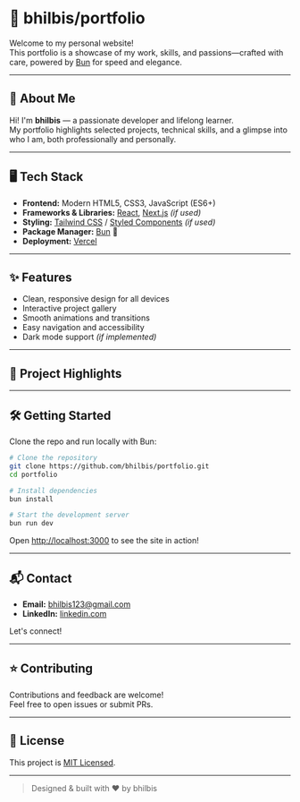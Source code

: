 # 🌟 bhilbis/portfolio

Welcome to my personal website!  
This portfolio is a showcase of my work, skills, and passions—crafted with care, powered by [Bun](https://bun.sh/) for speed and elegance.

---

## 🚀 About Me

Hi! I'm **bhilbis** — a passionate developer and lifelong learner.  
My portfolio highlights selected projects, technical skills, and a glimpse into who I am, both professionally and personally.

---

## 🖥️ Tech Stack

- **Frontend:** Modern HTML5, CSS3, JavaScript (ES6+)
- **Frameworks & Libraries:** [React](https://react.dev/), [Next.js](https://nextjs.org/) *(if used)*
- **Styling:** [Tailwind CSS](https://tailwindcss.com/) / [Styled Components](https://styled-components.com/) *(if used)*
- **Package Manager:** [Bun](https://bun.sh/) 🚀
- **Deployment:** [Vercel](https://vercel.com/)

---

## ✨ Features

- Clean, responsive design for all devices
- Interactive project gallery
- Smooth animations and transitions
- Easy navigation and accessibility
- Dark mode support *(if implemented)*

---

## 📸 Project Highlights

<!-- Explore some of my favorite projects right on the website:
# - **Project 1:** Brief description or tagline.
# - **Project 2:** Brief description or tagline.
# - *(Add more as needed!)* -->

---

## 🛠️ Getting Started

Clone the repo and run locally with Bun:

```bash
# Clone the repository
git clone https://github.com/bhilbis/portfolio.git
cd portfolio

# Install dependencies
bun install

# Start the development server
bun run dev
```

Open [http://localhost:3000](http://localhost:3000) to see the site in action!

---

## 📬 Contact

- **Email:** [bhilbis123@gmail.com](mailto:bhilbis@gmail.com)
- **LinkedIn:** [linkedin.com](https://www.linkedin.com/in/flexsy-bilbis-triwibowo-ab833a2b1/)

Let's connect!

---

## ⭐️ Contributing

Contributions and feedback are welcome!  
Feel free to open issues or submit PRs.

---

## 📝 License

This project is [MIT Licensed](LICENSE).

---

> Designed & built with ❤️ by bhilbis
